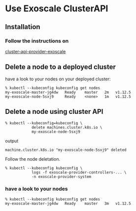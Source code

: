 # Use Exoscale ClusterAPI

## Installation

### Follow the instructions on

[cluster-api-provider-exoscale](https://github.com/exoscale/cluster-api-provider-exoscale#run)

## Delete a node to a deployed cluster

have a look to your nodes on your deployed cluster:
```
% kubectl --kubeconfig kubeconfig get nodes
my-exoscale-master-jg4dw   Ready    master   2m   v1.12.5
my-exoscale-node-5sxj9     Ready    <none>   1m   v1.12.5
```

## Delete a node using cluster API

```
% kubectl --kubeconfig=kubeconfig \
            delete machines.cluster.k8s.io \
            my-exoscale-node-5sxj9
```
output
```
machine.cluster.k8s.io "my-exoscale-node-5sxj9" deleted
```

Follow the node deletation.

```console
% kubectl --kubeconfig kubeconfig \
            logs -f exoscale-provider-controllers-... \
            -n exoscale-provider-system
```

### have a look to your nodes

```
% kubectl --kubeconfig kubeconfig get nodes
my-exoscale-master-jg4dw   Ready    master   3m   v1.12.5
```
